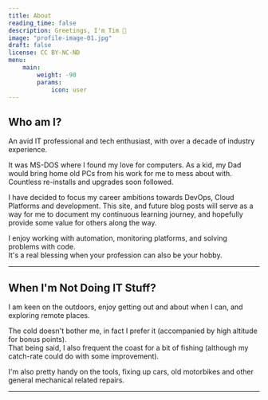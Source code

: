 ```yaml
---
title: About
reading_time: false
description: Greetings, I'm Tim 👋
image: "profile-image-01.jpg"
draft: false
license: CC BY-NC-ND
menu:
    main: 
        weight: -90
        params:
            icon: user
---
```


## Who am I?

An avid IT professional and tech enthusiast, with over a decade of industry experience.  

It was MS-DOS where I found my love for computers. As a kid, my Dad would bring home old PCs from his work for me to mess about with. Countless re-installs and upgrades soon followed.  

I have decided to focus my career ambitions towards DevOps, Cloud Platforms and development. This site, and future blog posts will serve as a way for me to document my continuous learning journey, and hopefully provide some value for others along the way.  

I enjoy working with automation, monitoring platforms, and solving problems with code.  
It's a real blessing when your profession can also be your hobby.  

---

## When I'm Not Doing IT Stuff?

I am keen on the outdoors, enjoy getting out and about when I can, and exploring remote places.  

The cold doesn't bother me, in fact I prefer it (accompanied by high altitude for bonus points).  
That being said, I also frequent the coast for a bit of fishing (although my catch-rate could do with some improvement).  

I'm also pretty handy on the tools, fixing up cars, old motorbikes and other general mechanical related repairs.  
 
---
